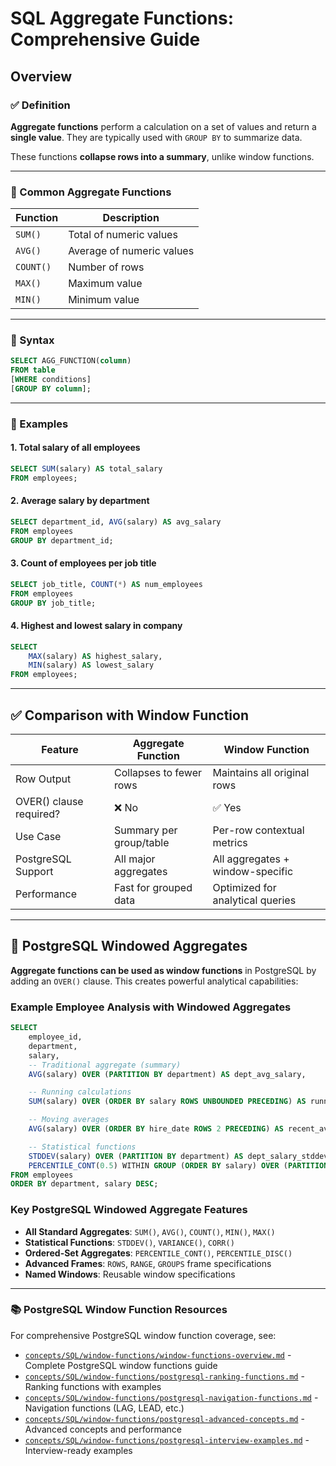 # SQL Aggregate Functions: Comprehensive Guide

## Overview

### ✅ Definition

**Aggregate functions** perform a calculation on a set of values and return a **single value**. They are typically used with `GROUP BY` to summarize data.

These functions **collapse rows into a summary**, unlike window functions.

---

### 📘 Common Aggregate Functions

| Function  | Description               |
| --------- | ------------------------- |
| `SUM()`   | Total of numeric values   |
| `AVG()`   | Average of numeric values |
| `COUNT()` | Number of rows            |
| `MAX()`   | Maximum value             |
| `MIN()`   | Minimum value             |

---

### 🧩 Syntax

```sql
SELECT AGG_FUNCTION(column)
FROM table
[WHERE conditions]
[GROUP BY column];
```

---

### 📘 Examples

#### 1. Total salary of all employees

```sql
SELECT SUM(salary) AS total_salary
FROM employees;
```

#### 2. Average salary by department

```sql
SELECT department_id, AVG(salary) AS avg_salary
FROM employees
GROUP BY department_id;
```

#### 3. Count of employees per job title

```sql
SELECT job_title, COUNT(*) AS num_employees
FROM employees
GROUP BY job_title;
```

#### 4. Highest and lowest salary in company

```sql
SELECT 
    MAX(salary) AS highest_salary,
    MIN(salary) AS lowest_salary
FROM employees;
```

---

## ✅ Comparison with Window Function

| Feature                 | Aggregate Function      | Window Function             |
| ----------------------- | ----------------------- | --------------------------- |
| Row Output              | Collapses to fewer rows | Maintains all original rows |
| OVER() clause required? | ❌ No                    | ✅ Yes                       |
| Use Case                | Summary per group/table | Per-row contextual metrics  |
| PostgreSQL Support      | All major aggregates    | All aggregates + window-specific |
| Performance             | Fast for grouped data   | Optimized for analytical queries |

---

## 🚀 PostgreSQL Windowed Aggregates

**Aggregate functions can be used as window functions** in PostgreSQL by adding an `OVER()` clause. This creates powerful analytical capabilities:

### Example Employee Analysis with Windowed Aggregates

```sql
SELECT
    employee_id,
    department,
    salary,
    -- Traditional aggregate (summary)
    AVG(salary) OVER (PARTITION BY department) AS dept_avg_salary,

    -- Running calculations
    SUM(salary) OVER (ORDER BY salary ROWS UNBOUNDED PRECEDING) AS running_total,

    -- Moving averages
    AVG(salary) OVER (ORDER BY hire_date ROWS 2 PRECEDING) AS recent_avg,

    -- Statistical functions
    STDDEV(salary) OVER (PARTITION BY department) AS dept_salary_stddev,
    PERCENTILE_CONT(0.5) WITHIN GROUP (ORDER BY salary) OVER (PARTITION BY department) AS dept_median_salary
FROM employees
ORDER BY department, salary DESC;
```

### Key PostgreSQL Windowed Aggregate Features

- **All Standard Aggregates**: `SUM()`, `AVG()`, `COUNT()`, `MIN()`, `MAX()`
- **Statistical Functions**: `STDDEV()`, `VARIANCE()`, `CORR()`
- **Ordered-Set Aggregates**: `PERCENTILE_CONT()`, `PERCENTILE_DISC()`
- **Advanced Frames**: `ROWS`, `RANGE`, `GROUPS` frame specifications
- **Named Windows**: Reusable window specifications

---

### 📚 PostgreSQL Window Function Resources

For comprehensive PostgreSQL window function coverage, see:

- [`concepts/SQL/window-functions/window-functions-overview.md`](../window-functions/window-functions-overview.md) - Complete PostgreSQL window functions guide
- [`concepts/SQL/window-functions/postgresql-ranking-functions.md`](../window-functions/postgresql-ranking-functions.md) - Ranking functions with examples
- [`concepts/SQL/window-functions/postgresql-navigation-functions.md`](../window-functions/postgresql-navigation-functions.md) - Navigation functions (LAG, LEAD, etc.)
- [`concepts/SQL/window-functions/postgresql-advanced-concepts.md`](../window-functions/postgresql-advanced-concepts.md) - Advanced concepts and performance
- [`concepts/SQL/window-functions/postgresql-interview-examples.md`](../window-functions/postgresql-interview-examples.md) - Interview-ready examples
